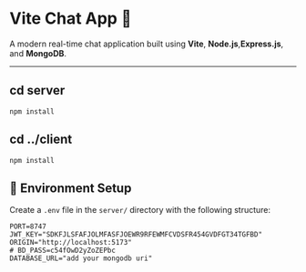 # Vite Chat App 💬

A modern real-time chat application built using **Vite**, **Node.js**,**Express.js**, and **MongoDB**.

---


## cd server
```
npm install
```
## cd ../client
```
npm install
```



## 🌱 Environment Setup

Create a `.env` file in the `server/` directory with the following structure:

```env
PORT=8747
JWT_KEY="SDKFJLSFAFJOLMFASFJOEWR9RFEWMFCVDSFR454GVDFGT34TGFBD"
ORIGIN="http://localhost:5173"
# BD_PASS=c54fOwD2yZoZEPbc
DATABASE_URL="add your mongodb uri"
```
